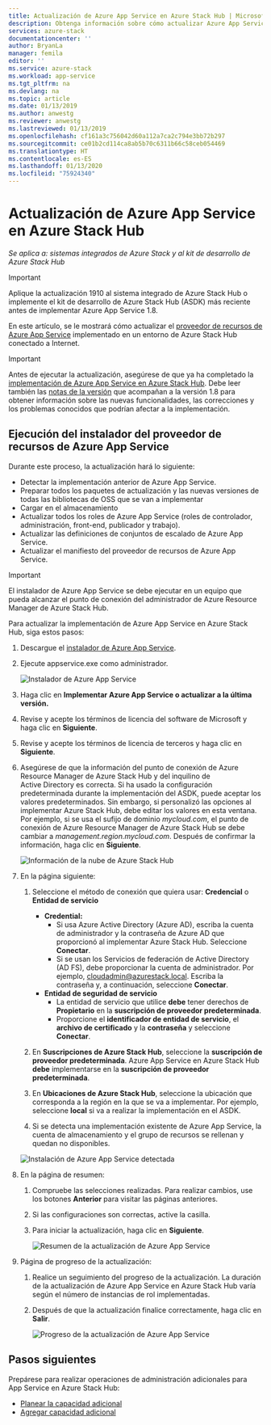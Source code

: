```yaml
---
title: Actualización de Azure App Service en Azure Stack Hub | Microsoft Docs
description: Obtenga información sobre cómo actualizar Azure App Service en Azure Stack Hub.
services: azure-stack
documentationcenter: ''
author: BryanLa
manager: femila
editor: ''
ms.service: azure-stack
ms.workload: app-service
ms.tgt_pltfrm: na
ms.devlang: na
ms.topic: article
ms.date: 01/13/2019
ms.author: anwestg
ms.reviewer: anwestg
ms.lastreviewed: 01/13/2019
ms.openlocfilehash: cf161a3c756042d60a112a7ca2c794e3bb72b297
ms.sourcegitcommit: ce01b2cd114ca8ab5b70c6311b66c58ceb054469
ms.translationtype: HT
ms.contentlocale: es-ES
ms.lasthandoff: 01/13/2020
ms.locfileid: "75924340"
---
```

# <a name="update-azure-app-service-on-azure-stack-hub"></a>Actualización de Azure App Service en Azure Stack Hub

*Se aplica a: sistemas integrados de Azure Stack y al kit de desarrollo de Azure Stack Hub*

> [!IMPORTANT]
> Aplique la actualización 1910 al sistema integrado de Azure Stack Hub o implemente el kit de desarrollo de Azure Stack Hub (ASDK) más reciente antes de implementar Azure App Service 1.8.

En este artículo, se le mostrará cómo actualizar el [proveedor de recursos de Azure App Service](azure-stack-app-service-overview.md) implementado en un entorno de Azure Stack Hub conectado a Internet.

> [!IMPORTANT]
> Antes de ejecutar la actualización, asegúrese de que ya ha completado la [implementación de Azure App Service en Azure Stack Hub](azure-stack-app-service-deploy.md). Debe leer también las [notas de la versión](azure-stack-app-service-release-notes-update-eight.md) que acompañan a la versión 1.8 para obtener información sobre las nuevas funcionalidades, las correcciones y los problemas conocidos que podrían afectar a la implementación.

## <a name="run-the-azure-app-service-resource-provider-installer"></a>Ejecución del instalador del proveedor de recursos de Azure App Service

Durante este proceso, la actualización hará lo siguiente:

* Detectar la implementación anterior de Azure App Service.
* Preparar todos los paquetes de actualización y las nuevas versiones de todas las bibliotecas de OSS que se van a implementar
* Cargar en el almacenamiento
* Actualizar todos los roles de Azure App Service (roles de controlador, administración, front-end, publicador y trabajo).
* Actualizar las definiciones de conjuntos de escalado de Azure App Service.
* Actualizar el manifiesto del proveedor de recursos de Azure App Service.

> [!IMPORTANT]
> El instalador de Azure App Service se debe ejecutar en un equipo que pueda alcanzar el punto de conexión del administrador de Azure Resource Manager de Azure Stack Hub.

Para actualizar la implementación de Azure App Service en Azure Stack Hub, siga estos pasos:

1. Descargue el [instalador de Azure App Service](https://aka.ms/appsvcupdate8installer).

2. Ejecute appservice.exe como administrador.

    ![Instalador de Azure App Service][1]

3. Haga clic en **Implementar Azure App Service o actualizar a la última versión.**

4. Revise y acepte los términos de licencia del software de Microsoft y haga clic en **Siguiente**.

5. Revise y acepte los términos de licencia de terceros y haga clic en **Siguiente**.

6. Asegúrese de que la información del punto de conexión de Azure Resource Manager de Azure Stack Hub y del inquilino de Active Directory es correcta. Si ha usado la configuración predeterminada durante la implementación del ASDK, puede aceptar los valores predeterminados. Sin embargo, si personalizó las opciones al implementar Azure Stack Hub, debe editar los valores en esta ventana. Por ejemplo, si se usa el sufijo de dominio *mycloud.com*, el punto de conexión de Azure Resource Manager de Azure Stack Hub se debe cambiar a *management.region.mycloud.com*. Después de confirmar la información, haga clic en **Siguiente**.

    ![Información de la nube de Azure Stack Hub][2]

7. En la página siguiente:

    1. Seleccione el método de conexión que quiera usar: **Credencial** o **Entidad de servicio**
        - **Credential:**
            - Si usa Azure Active Directory (Azure AD), escriba la cuenta de administrador y la contraseña de Azure AD que proporcionó al implementar Azure Stack Hub. Seleccione **Conectar**.
            - Si se usan los Servicios de federación de Active Directory (AD FS), debe proporcionar la cuenta de administrador. Por ejemplo, cloudadmin@azurestack.local. Escriba la contraseña y, a continuación, seleccione **Conectar**.
        - **Entidad de seguridad de servicio**
            - La entidad de servicio que utilice **debe** tener derechos de **Propietario** en la **suscripción de proveedor predeterminada**.
            - Proporcione el **identificador de entidad de servicio**, el **archivo de certificado** y la **contraseña** y seleccione **Conectar**.

    1. En **Suscripciones de Azure Stack Hub**, seleccione la **suscripción de proveedor predeterminada**.    Azure App Service en Azure Stack Hub **debe** implementarse en la **suscripción de proveedor predeterminada**.

    1. En **Ubicaciones de Azure Stack Hub**, seleccione la ubicación que corresponda a la región en la que se va a implementar. Por ejemplo, seleccione **local** si va a realizar la implementación en el ASDK.

    1. Si se detecta una implementación existente de Azure App Service, la cuenta de almacenamiento y el grupo de recursos se rellenan y quedan no disponibles.

      ![Instalación de Azure App Service detectada][3]

8. En la página de resumen:
   1. Compruebe las selecciones realizadas. Para realizar cambios, use los botones **Anterior** para visitar las páginas anteriores.
   2. Si las configuraciones son correctas, active la casilla.
   3. Para iniciar la actualización, haga clic en **Siguiente**.

       ![Resumen de la actualización de Azure App Service][4]

9. Página de progreso de la actualización:
    1. Realice un seguimiento del progreso de la actualización. La duración de la actualización de Azure App Service en Azure Stack Hub varía según el número de instancias de rol implementadas.
    2. Después de que la actualización finalice correctamente, haga clic en **Salir**.

        ![Progreso de la actualización de Azure App Service][5]

<!--Image references-->
[1]: ./media/azure-stack-app-service-update/app-service-exe.png
[2]: ./media/azure-stack-app-service-update/app-service-azure-resource-manager-endpoints.png
[3]: ./media/azure-stack-app-service-update/app-service-installation-detected.png
[4]: ./media/azure-stack-app-service-update/app-service-upgrade-summary.png
[5]: ./media/azure-stack-app-service-update/app-service-upgrade-complete.png

## <a name="next-steps"></a>Pasos siguientes

Prepárese para realizar operaciones de administración adicionales para App Service en Azure Stack Hub:

* [Planear la capacidad adicional](azure-stack-app-service-capacity-planning.md)
* [Agregar capacidad adicional](azure-stack-app-service-add-worker-roles.md)
